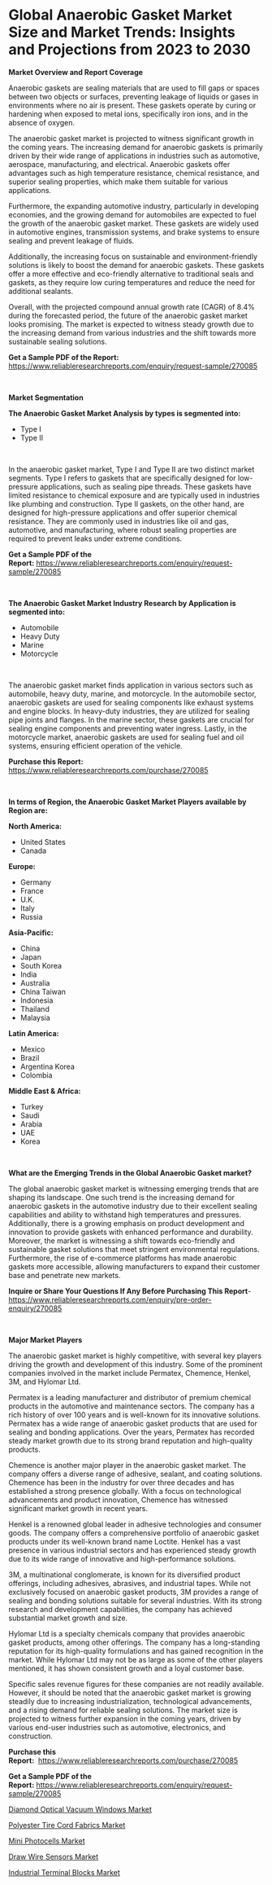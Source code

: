 <p><h1>Global Anaerobic Gasket Market Size and Market Trends: Insights and Projections from 2023 to 2030</h1></p><p><strong>Market Overview and Report Coverage</strong></p>
<p><p>Anaerobic gaskets are sealing materials that are used to fill gaps or spaces between two objects or surfaces, preventing leakage of liquids or gases in environments where no air is present. These gaskets operate by curing or hardening when exposed to metal ions, specifically iron ions, and in the absence of oxygen.</p><p>The anaerobic gasket market is projected to witness significant growth in the coming years. The increasing demand for anaerobic gaskets is primarily driven by their wide range of applications in industries such as automotive, aerospace, manufacturing, and electrical. Anaerobic gaskets offer advantages such as high temperature resistance, chemical resistance, and superior sealing properties, which make them suitable for various applications.</p><p>Furthermore, the expanding automotive industry, particularly in developing economies, and the growing demand for automobiles are expected to fuel the growth of the anaerobic gasket market. These gaskets are widely used in automotive engines, transmission systems, and brake systems to ensure sealing and prevent leakage of fluids.</p><p>Additionally, the increasing focus on sustainable and environment-friendly solutions is likely to boost the demand for anaerobic gaskets. These gaskets offer a more effective and eco-friendly alternative to traditional seals and gaskets, as they require low curing temperatures and reduce the need for additional sealants.</p><p>Overall, with the projected compound annual growth rate (CAGR) of 8.4% during the forecasted period, the future of the anaerobic gasket market looks promising. The market is expected to witness steady growth due to the increasing demand from various industries and the shift towards more sustainable sealing solutions.</p></p>
<p><strong>Get a Sample PDF of the Report:</strong> <a href="https://www.reliableresearchreports.com/enquiry/request-sample/270085">https://www.reliableresearchreports.com/enquiry/request-sample/270085</a></p>
<p>&nbsp;</p>
<p><strong>Market Segmentation</strong></p>
<p><strong>The Anaerobic Gasket Market Analysis by types is segmented into:</strong></p>
<p><ul><li>Type I</li><li>Type II</li></ul></p>
<p>&nbsp;</p>
<p><p>In the anaerobic gasket market, Type I and Type II are two distinct market segments. Type I refers to gaskets that are specifically designed for low-pressure applications, such as sealing pipe threads. These gaskets have limited resistance to chemical exposure and are typically used in industries like plumbing and construction. Type II gaskets, on the other hand, are designed for high-pressure applications and offer superior chemical resistance. They are commonly used in industries like oil and gas, automotive, and manufacturing, where robust sealing properties are required to prevent leaks under extreme conditions.</p></p>
<p><strong>Get a Sample PDF of the Report:</strong>&nbsp;<a href="https://www.reliableresearchreports.com/enquiry/request-sample/270085">https://www.reliableresearchreports.com/enquiry/request-sample/270085</a></p>
<p>&nbsp;</p>
<p><strong>The Anaerobic Gasket Market Industry Research by Application is segmented into:</strong></p>
<p><ul><li>Automobile</li><li>Heavy Duty</li><li>Marine</li><li>Motorcycle</li></ul></p>
<p>&nbsp;</p>
<p><p>The anaerobic gasket market finds application in various sectors such as automobile, heavy duty, marine, and motorcycle. In the automobile sector, anaerobic gaskets are used for sealing components like exhaust systems and engine blocks. In heavy-duty industries, they are utilized for sealing pipe joints and flanges. In the marine sector, these gaskets are crucial for sealing engine components and preventing water ingress. Lastly, in the motorcycle market, anaerobic gaskets are used for sealing fuel and oil systems, ensuring efficient operation of the vehicle.</p></p>
<p><strong>Purchase this Report:</strong>&nbsp; <a href="https://www.reliableresearchreports.com/purchase/270085">https://www.reliableresearchreports.com/purchase/270085</a></p>
<p>&nbsp;</p>
<p><strong>In terms of Region, the Anaerobic Gasket Market Players available by Region are:</strong></p>
<p>
    <p> <strong> North America: </strong>
        <ul>
            <li>United States</li>
            <li>Canada</li>
        </ul>
        </p> 
    <p> <strong> Europe: </strong>
        <ul>
            <li>Germany</li>
            <li>France</li>
            <li>U.K.</li>
            <li>Italy</li>
            <li>Russia</li>
        </ul>
        </p> 
    <p> <strong> Asia-Pacific: </strong>
        <ul>
            <li>China</li>
            <li>Japan</li>
            <li>South Korea</li>
            <li>India</li>
            <li>Australia</li>
            <li>China Taiwan</li>
            <li>Indonesia</li>
            <li>Thailand</li>
            <li>Malaysia</li>
        </ul>
        </p> 
    <p> <strong> Latin America: </strong>
        <ul>
            <li>Mexico</li>
            <li>Brazil</li>
            <li>Argentina Korea</li>
            <li>Colombia</li>
        </ul>
        </p> 
    <p> <strong> Middle East & Africa: </strong>
        <ul>
            <li>Turkey</li>
            <li>Saudi</li>
            <li>Arabia</li>
            <li>UAE</li>
            <li>Korea</li>
        </ul>
    </p>
    </p>
<p>&nbsp;</p>
<p><strong>What are the Emerging Trends in the Global Anaerobic Gasket market?</strong></p>
<p><p>The global anaerobic gasket market is witnessing emerging trends that are shaping its landscape. One such trend is the increasing demand for anaerobic gaskets in the automotive industry due to their excellent sealing capabilities and ability to withstand high temperatures and pressures. Additionally, there is a growing emphasis on product development and innovation to provide gaskets with enhanced performance and durability. Moreover, the market is witnessing a shift towards eco-friendly and sustainable gasket solutions that meet stringent environmental regulations. Furthermore, the rise of e-commerce platforms has made anaerobic gaskets more accessible, allowing manufacturers to expand their customer base and penetrate new markets.</p></p>
<p><strong>Inquire or Share Your Questions If Any Before Purchasing This Report</strong>- <a href="https://www.reliableresearchreports.com/enquiry/pre-order-enquiry/270085">https://www.reliableresearchreports.com/enquiry/pre-order-enquiry/270085</a></p>
<p>&nbsp;</p>
<p><strong>Major Market Players</strong></p>
<p><p>The anaerobic gasket market is highly competitive, with several key players driving the growth and development of this industry. Some of the prominent companies involved in the market include Permatex, Chemence, Henkel, 3M, and Hylomar Ltd.</p><p>Permatex is a leading manufacturer and distributor of premium chemical products in the automotive and maintenance sectors. The company has a rich history of over 100 years and is well-known for its innovative solutions. Permatex has a wide range of anaerobic gasket products that are used for sealing and bonding applications. Over the years, Permatex has recorded steady market growth due to its strong brand reputation and high-quality products.</p><p>Chemence is another major player in the anaerobic gasket market. The company offers a diverse range of adhesive, sealant, and coating solutions. Chemence has been in the industry for over three decades and has established a strong presence globally. With a focus on technological advancements and product innovation, Chemence has witnessed significant market growth in recent years.</p><p>Henkel is a renowned global leader in adhesive technologies and consumer goods. The company offers a comprehensive portfolio of anaerobic gasket products under its well-known brand name Loctite. Henkel has a vast presence in various industrial sectors and has experienced steady growth due to its wide range of innovative and high-performance solutions.</p><p>3M, a multinational conglomerate, is known for its diversified product offerings, including adhesives, abrasives, and industrial tapes. While not exclusively focused on anaerobic gasket products, 3M provides a range of sealing and bonding solutions suitable for several industries. With its strong research and development capabilities, the company has achieved substantial market growth and size.</p><p>Hylomar Ltd is a specialty chemicals company that provides anaerobic gasket products, among other offerings. The company has a long-standing reputation for its high-quality formulations and has gained recognition in the market. While Hylomar Ltd may not be as large as some of the other players mentioned, it has shown consistent growth and a loyal customer base.</p><p>Specific sales revenue figures for these companies are not readily available. However, it should be noted that the anaerobic gasket market is growing steadily due to increasing industrialization, technological advancements, and a rising demand for reliable sealing solutions. The market size is projected to witness further expansion in the coming years, driven by various end-user industries such as automotive, electronics, and construction.</p></p>
<p><strong>Purchase this Report:</strong>&nbsp;&nbsp;<a href="https://www.reliableresearchreports.com/purchase/270085">https://www.reliableresearchreports.com/purchase/270085</a></p>
<p></p>
<p><strong>Get a Sample PDF of the Report:</strong>&nbsp;<a href="https://www.reliableresearchreports.com/enquiry/request-sample/270085">https://www.reliableresearchreports.com/enquiry/request-sample/270085</a></p>
<p><p><a href="https://medium.com/@jackybrekke/analyzing-diamond-optical-vacuum-windows-market-global-industry-perspective-and-forecast-2023-to-80aee1a409b4">Diamond Optical Vacuum Windows Market</a></p><p><a href="https://medium.com/@taniawisozk2023/polyester-tire-cord-fabrics-market-comprehensive-assessment-by-type-application-and-geography-e62b5e03dc64">Polyester Tire Cord Fabrics Market</a></p><p><a href="https://www.linkedin.com/pulse/mini-photocells-market-insights-players-forecast-till-6xuyc/">Mini Photocells Market</a></p><p><a href="https://www.linkedin.com/pulse/draw-wire-sensors-market-research-report-unlocks-analysis-t0mae/">Draw Wire Sensors Market</a></p><p><a href="https://www.linkedin.com/pulse/industrial-terminal-blocks-market-size-share-amp-trends-wazac/">Industrial Terminal Blocks Market</a></p></p>